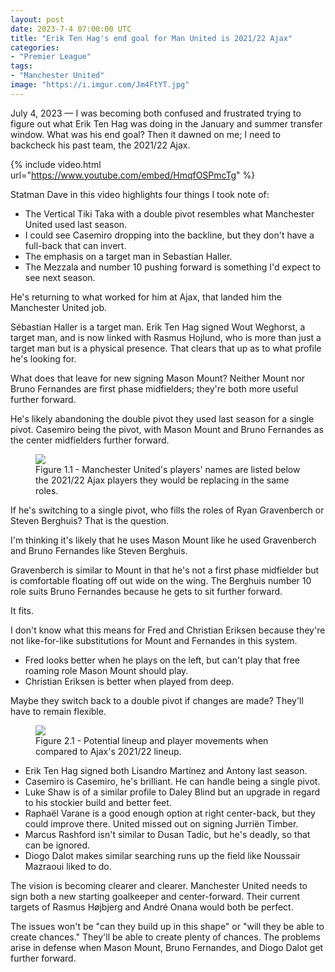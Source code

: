 ```yaml
---
layout: post
date: 2023-7-4 07:00:00 UTC
title: "Erik Ten Hag's end goal for Man United is 2021/22 Ajax" 
categories: 
- "Premier League"
tags: 
- "Manchester United" 
image: "https://i.imgur.com/Jm4FtYT.jpg"
---
```


July 4, 2023 — I was becoming both confused and frustrated trying to figure out what Erik Ten Hag was doing in the January and summer transfer window. What was his end goal? Then it dawned on me; I need to backcheck his past team, the 2021/22 Ajax.

<!---more--->

{% include video.html url="https://www.youtube.com/embed/HmqfOSPmcTg" %}

Statman Dave in this video highlights four things I took note of:

- The Vertical Tiki Taka with a double pivot resembles what Manchester United used last season.
- I could see Casemiro dropping into the backline, but they don't have a full-back that can invert.
- The emphasis on a target man in Sebastian Haller.
- The Mezzala and number 10 pushing forward is something I'd expect to see next season.

He's returning to what worked for him at Ajax, that landed him the Manchester United job.

Sébastian Haller is a target man. Erik Ten Hag signed Wout Weghorst, a target man, and is now linked with Rasmus Hojlund, who is more than just a target man but is a physical presence. That clears that up as to what profile he's looking for.

What does that leave for new signing Mason Mount? Neither Mount nor Bruno Fernandes are first phase midfielders; they're both more useful further forward.

He's likely abandoning the double pivot they used last season for a single pivot. Casemiro being the pivot, with Mason Mount and Bruno Fernandes as the center midfielders further forward.

<figure>
    <img src="https://i.imgur.com/Jm4FtYT.jpg">
    <figcaption>Figure 1.1 - Manchester United's players' names are listed below the 2021/22 Ajax players they would be replacing in the same roles.</figcaption>
</figure>

If he's switching to a single pivot, who fills the roles of Ryan Gravenberch or Steven Berghuis? That is the question.

I'm thinking it's likely that he uses Mason Mount like he used Gravenberch and Bruno Fernandes like Steven Berghuis.

Gravenberch is similar to Mount in that he's not a first phase midfielder but is comfortable floating off out wide on the wing. The Berghuis number 10 role suits Bruno Fernandes because he gets to sit further forward.

It fits.

I don't know what this means for Fred and Christian Eriksen because they're not like-for-like substitutions for Mount and Fernandes in this system. 

- Fred looks better when he plays on the left, but can't play that free roaming role Mason Mount should play. 
- Christian Eriksen is better when played from deep.

Maybe they switch back to a double pivot if changes are made? They'll have to remain flexible. 

<figure>
    <img src="https://i.imgur.com/re04Akf.jpg">
    <figcaption>Figure 2.1 - Potential lineup and player movements when compared to Ajax's 2021/22 lineup.</figcaption>
</figure>

- Erik Ten Hag signed both Lisandro Martínez and Antony last season.
- Casemiro is Casemiro, he's brilliant. He can handle being a single pivot.
- Luke Shaw is of a similar profile to Daley Blind but an upgrade in regard to his stockier build and better feet.
- Raphaël Varane is a good enough option at right center-back, but they could improve there. United missed out on signing Jurriën Timber.
- Marcus Rashford isn't similar to Dusan Tadic, but he's deadly, so that can be ignored.
- Diogo Dalot makes similar searching runs up the field like Noussair Mazraoui liked to do.

The vision is becoming clearer and clearer. Manchester United needs to sign both a new starting goalkeeper and center-forward. Their current targets of Rasmus Højbjerg and André Onana would both be perfect.

The issues won't be "can they build up in this shape" or "will they be able to create chances." They'll be able to create plenty of chances. The problems arise in defense when Mason Mount, Bruno Fernandes, and Diogo Dalot get further forward.
